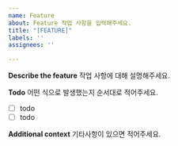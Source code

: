 ```yaml
---
name: Feature
about: Feature 작업 사항을 입력해주세요.
title: "[FEATURE]"
labels: ''
assignees: ''

---
```


**Describe the feature**
작업 사항에 대해 설명해주세요.

**Todo**
어떤 식으로 발생했는지 순서대로 적어주세요.
 - [ ] todo
 - [ ] todo

**Additional context**
기타사항이 있으면 적어주세요.
